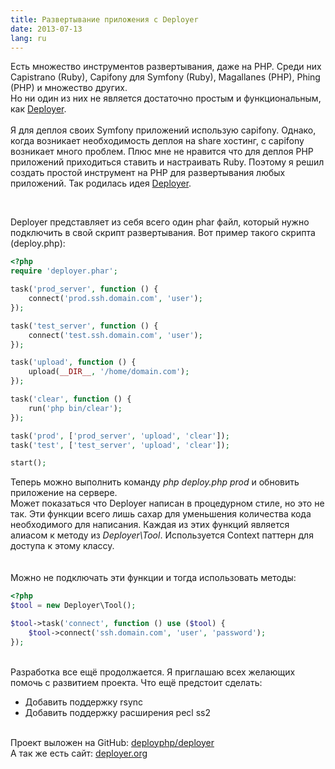 ```yaml
---
title: Развертывание приложения с Deployer
date: 2013-07-13
lang: ru
---
```

Есть множество инструментов развертывания, даже на PHP. Среди них Capistrano (Ruby), Capifony для Symfony (Ruby), Magallanes (PHP), Phing (PHP) и множество других.<br>
Но ни один из них не является достаточно простым и функциональным, как <a href="http://deployer.org" target="_blank">Deployer</a>.<br>
<br>
Я для деплоя своих Symfony приложений использую capifony. Однако, когда возникает необходимость деплоя на share хостинг, с capifony возникает много проблем. Плюс мне не нравится что для деплоя PHP приложений приходиться ставить и настраивать Ruby. Поэтому я решил создать простой инструмент на PHP для развертывания любых приложений. Так родилась идея <a href="http://deployer.org" target="_blank">Deployer</a>.<br>
<!--more--><br>
Deployer представляет из себя всего один phar файл, который нужно подключить в свой скрипт развертывания. Вот пример такого скрипта (deploy.php):<br>


~~~ php
<?php
require 'deployer.phar';

task('prod_server', function () {
    connect('prod.ssh.domain.com', 'user');
});

task('test_server', function () {
    connect('test.ssh.domain.com', 'user');
});

task('upload', function () {
    upload(__DIR__, '/home/domain.com');
});

task('clear', function () {
    run('php bin/clear');
});

task('prod', ['prod_server', 'upload', 'clear']);
task('test', ['test_server', 'upload', 'clear']);

start();
~~~

Теперь можно выполнить команду <em>php deploy.php prod</em> и обновить приложение на сервере.<br>
Может показаться что Deployer написан в процедурном стиле, но это не так. Эти функции всего лишь сахар для уменьшения количества кода необходимого для написания. Каждая из этих функций является алиасом к методу из <em>Deployer\Tool</em>. Используется Context паттерн для доступа к этому классу.<br>
<br>
<br>
Можно не подключать эти функции и тогда использовать методы:<br>


~~~ php
<?php
$tool = new Deployer\Tool();

$tool->task('connect', function () use ($tool) {
    $tool->connect('ssh.domain.com', 'user', 'password');
});
~~~

<br>
Разработка все ещё продолжается. Я приглашаю всех желающих помочь с развитием проекта. Что ещё предстоит сделать:<br>
<ul>
	<li>Добавить поддержку rsync</li>
	<li>Добавить поддержку расширения pecl ss2</li>
</ul>
<br>
Проект выложен на GitHub: <a href="https://github.com/deployphp/deployer" target="_blank">deployphp/deployer</a><br>
А так же есть сайт: <a href="http://deployer.org" target="_blank">deployer.org</a><br>
